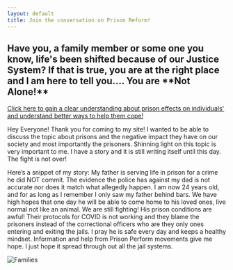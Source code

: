 ```yaml
---
layout: default
title: Join the conversation on Prison Reform!
---
```


<h2>Have you, a family member or some one you know, life's been shifted because of our Justice System? If that is true, you are at the right place and I am here to tell you.... You are **Not Alone!**</h2>

[Click here to gain a clear understanding about prison effects on individuals' and understand better ways to help them cope!](https://www.youtube.com/watch?v=S_KavklIyYA)

Hey Everyone! Thank you for coming to my site! I wanted to be able to discuss the topic about prisons and the negative impact they have on our society and most importantly the prisoners. Shinning light on this topic is very important to me. I have a story and it is still writing itself until this day. The fight is not over! 
<p>Here’s a snippet of my story: My father is serving life in prison for a crime he did NOT commit. The evidence the police has against my dad is not accurate nor does it match what allegedly happen. I am now 24 years old, and for as long as I remember I only saw my father behind bars. We have high hopes that one day he will be able to come home to his loved ones, live normal not like an animal. We are still fighting! His prison conditions are awful! Their protocols for COVID is not working and they blame the prisoners instead of the correctional officers who are they only ones entering and exiting the jails. I pray he is safe every day and keeps a healthy mindset. Information and help from Prison Perform movements give me hope. I just hope it spread through out all the jail systems.
 
<div class="gallery">
<div class="image_box"><img src="/assets/css/images/matters.jpg" alt="Families" class="ComposingCyber"></div>

